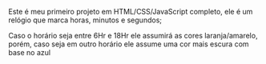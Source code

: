 Este é meu primeiro projeto em HTML/CSS/JavaScript completo, ele é um relógio que marca horas, minutos e segundos;

Caso o horário seja entre 6Hr e 18Hr ele assumirá as cores laranja/amarelo, porém, caso seja em outro horário ele assume uma cor mais escura com base no azul